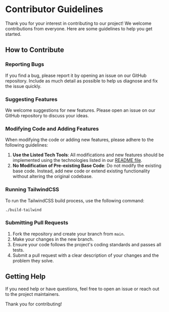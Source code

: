 # Contributor Guidelines

Thank you for your interest in contributing to our project! We welcome contributions from everyone. Here are some guidelines to help you get started.

## How to Contribute

### Reporting Bugs

If you find a bug, please report it by opening an issue on our GitHub repository. Include as much detail as possible to help us diagnose and fix the issue quickly.

### Suggesting Features

We welcome suggestions for new features. Please open an issue on our GitHub repository to discuss your ideas.

### Modifying Code and Adding Features

When modifying the code or adding new features, please adhere to the following guidelines:

1. **Use the Listed Tech Tools**: All modifications and new features should be implemented using the technologies listed in our [README file](README.md).
2. **No Modification of Pre-existing Base Code**: Do not modify the existing base code. Instead, add new code or extend existing functionality without altering the original codebase.

### Running TailwindCSS

To run the TailwindCSS build process, use the following command:
```sh
./build-tailwind
```

### Submitting Pull Requests

1. Fork the repository and create your branch from `main`.
2. Make your changes in the new branch.
3. Ensure your code follows the project's coding standards and passes all tests.
4. Submit a pull request with a clear description of your changes and the problem they solve.

## Getting Help

If you need help or have questions, feel free to open an issue or reach out to the project maintainers.

Thank you for contributing!
